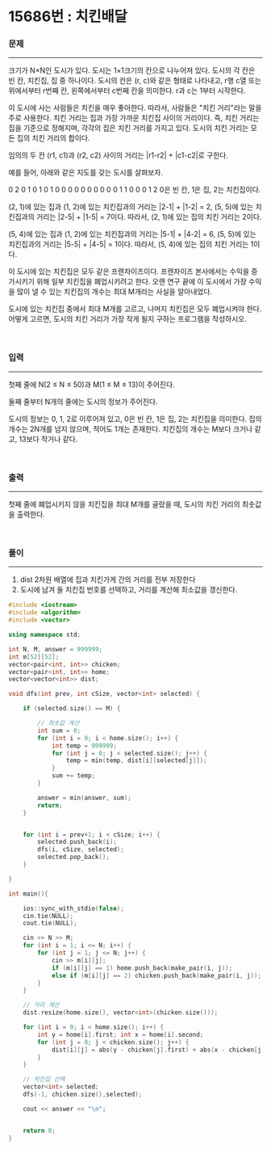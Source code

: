 15686번 : 치킨배달
=======================

### 문제
---

크기가 N×N인 도시가 있다. 도시는 1×1크기의 칸으로 나누어져 있다. 도시의 각 칸은 빈 칸, 치킨집, 집 중 하나이다. 도시의 칸은 (r, c)와 같은 형태로 나타내고, r행 c열 또는 위에서부터 r번째 칸, 왼쪽에서부터 c번째 칸을 의미한다. r과 c는 1부터 시작한다.

이 도시에 사는 사람들은 치킨을 매우 좋아한다. 따라서, 사람들은 "치킨 거리"라는 말을 주로 사용한다. 치킨 거리는 집과 가장 가까운 치킨집 사이의 거리이다. 즉, 치킨 거리는 집을 기준으로 정해지며, 각각의 집은 치킨 거리를 가지고 있다. 도시의 치킨 거리는 모든 집의 치킨 거리의 합이다.

임의의 두 칸 (r1, c1)과 (r2, c2) 사이의 거리는 |r1-r2| + |c1-c2|로 구한다.

예를 들어, 아래와 같은 지도를 갖는 도시를 살펴보자.

0 2 0 1 0
1 0 1 0 0
0 0 0 0 0
0 0 0 1 1
0 0 0 1 2
0은 빈 칸, 1은 집, 2는 치킨집이다.

(2, 1)에 있는 집과 (1, 2)에 있는 치킨집과의 거리는 |2-1| + |1-2| = 2, (5, 5)에 있는 치킨집과의 거리는 |2-5| + |1-5| = 7이다. 따라서, (2, 1)에 있는 집의 치킨 거리는 2이다.

(5, 4)에 있는 집과 (1, 2)에 있는 치킨집과의 거리는 |5-1| + |4-2| = 6, (5, 5)에 있는 치킨집과의 거리는 |5-5| + |4-5| = 1이다. 따라서, (5, 4)에 있는 집의 치킨 거리는 1이다.

이 도시에 있는 치킨집은 모두 같은 프랜차이즈이다. 프렌차이즈 본사에서는 수익을 증가시키기 위해 일부 치킨집을 폐업시키려고 한다. 오랜 연구 끝에 이 도시에서 가장 수익을 많이 낼 수 있는  치킨집의 개수는 최대 M개라는 사실을 알아내었다.

도시에 있는 치킨집 중에서 최대 M개를 고르고, 나머지 치킨집은 모두 폐업시켜야 한다. 어떻게 고르면, 도시의 치킨 거리가 가장 작게 될지 구하는 프로그램을 작성하시오.

<br>

### 입력
---
첫째 줄에 N(2 ≤ N ≤ 50)과 M(1 ≤ M ≤ 13)이 주어진다.

둘째 줄부터 N개의 줄에는 도시의 정보가 주어진다.

도시의 정보는 0, 1, 2로 이루어져 있고, 0은 빈 칸, 1은 집, 2는 치킨집을 의미한다. 집의 개수는 2N개를 넘지 않으며, 적어도 1개는 존재한다. 치킨집의 개수는 M보다 크거나 같고, 13보다 작거나 같다.

<br>

### 출력
---
첫째 줄에 폐업시키지 않을 치킨집을 최대 M개를 골랐을 때, 도시의 치킨 거리의 최솟값을 출력한다.

<br>

### 풀이
---

1. dist 2차원 배열에 집과 치킨가게 간의 거리를 전부 저장한다
2. 도시에 남겨 둘 치킨집 번호를 선택하고, 거리를 계산해 최소값을 갱신한다.


```c++
#include <iostream>
#include <algorithm>
#include <vector>

using namespace std;

int N, M, answer = 999999;
int m[52][52];
vector<pair<int, int>> chicken;
vector<pair<int, int>> home;
vector<vector<int>> dist;

void dfs(int prev, int cSize, vector<int> selected) {

	if (selected.size() == M) {

		// 최솟값 계산
		int sum = 0;
		for (int i = 0; i < home.size(); i++) {
			int temp = 999999;
			for (int j = 0; j < selected.size(); j++) {
				temp = min(temp, dist[i][selected[j]]);
			}
			sum += temp;
		}

		answer = min(answer, sum);
		return;
	}


	for (int i = prev+1; i < cSize; i++) {
		selected.push_back(i);
		dfs(i, cSize, selected);
		selected.pop_back();
	}

}

int main(){

	ios::sync_with_stdio(false);
	cin.tie(NULL);
	cout.tie(NULL);

	cin >> N >> M;
	for (int i = 1; i <= N; i++) {
		for (int j = 1; j <= N; j++) {
			cin >> m[i][j];
			if (m[i][j] == 1) home.push_back(make_pair(i, j));
			else if (m[i][j] == 2) chicken.push_back(make_pair(i, j));
		}
	}

	// 거리 계산
	dist.resize(home.size(), vector<int>(chicken.size()));

	for (int i = 0; i < home.size(); i++) {
		int y = home[i].first; int x = home[i].second;
		for (int j = 0; j < chicken.size(); j++) {
			dist[i][j] = abs(y - chicken[j].first) + abs(x - chicken[j].second);
		}
	}

	// 치킨집 선택
	vector<int> selected;
	dfs(-1, chicken.size(),selected);

	cout << answer << "\n";


	return 0;
}
```
